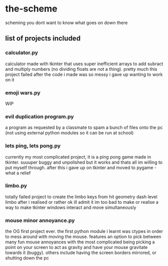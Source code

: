 # the-scheme
scheming you dont want to know what goes on down there
## list of projects included
### calculator.py
calculator made with tkinter that uses super inefficient arrays to add subract and multiply numbers (no dividing floats are not a thing). pretty much this project failed after the code i made was so messy i gave up wanting to work on it
### emoji wars.py
WIP
### evil duplication program.py
a program as requested by a classmate to spam a bunch of files onto the pc (not using external python modules so it can be run at school)
### lets ping, lets pong.py
currently my most complicated project, it is a ping pong game made in tkinter. suuuper buggy and unpolished but it works and thats all im willing to put myself through. after this i gave up on tkinter and moved to pygame - what a relief
### limbo.py
totally failed project to create the limbo keys from hit geometry dash level limbo after i realised or rather ok ill admit it im too bad to make or realise a way to make tkinter windows interact and move simultaneously
### mouse minor annoyance.py
the OG first project ever. the first python module i learnt was ctypes in order to mess around with moving the mouse. features an option to pick between many fun mouse annoyances with the most complicated being picking a point on your screen to act as gravity and have your mouse gravitate towards it (buggy). others include having the screen borders mirrored, or shutting down the pc
